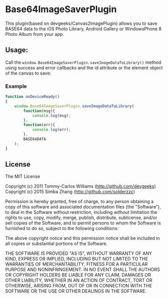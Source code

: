 Base64ImageSaverPlugin
============

This plugin(based on devgeeks/Canvas2ImagePlugin) allows you to save BASE64 data to the iOS Photo Library, Android Gallery or WindowsPhone 8 Photo Album from your app.

Usage:
------

Call the `window.Base64ImageSaverPlugin.saveImageDataToLibrary()` method using success and error callbacks and the id attribute or the element object of the canvas to save:

### Example

```javascript
function onDeviceReady()
{
	window.Base64ImageSaverPlugin.saveImageDataToLibrary(
        function(msg){
            console.log(msg);
        },
        function(err){
            console.log(err);
        },
        BASE64DATA
    );
}
```

## License

The MIT License

Copyright (c) 2011 Tommy-Carlos Williams (http://github.com/devgeeks)
Copyright (c) 2015 Simba Zhang (http://github.com/solderzzc)

Permission is hereby granted, free of charge, to any person obtaining a copy of this software and associated documentation files (the "Software"), to deal in the Software without restriction, including without limitation the rights to use, copy, modify, merge, publish, distribute, sublicense, and/or sell copies of the Software, and to permit persons to whom the Software is furnished to do so, subject to the following conditions:

The above copyright notice and this permission notice shall be included in all copies or substantial portions of the Software.

THE SOFTWARE IS PROVIDED "AS IS", WITHOUT WARRANTY OF ANY KIND, EXPRESS OR IMPLIED, INCLUDING BUT NOT LIMITED TO THE WARRANTIES OF MERCHANTABILITY, FITNESS FOR A PARTICULAR PURPOSE AND NONINFRINGEMENT. IN NO EVENT SHALL THE AUTHORS OR COPYRIGHT HOLDERS BE LIABLE FOR ANY CLAIM, DAMAGES OR OTHER LIABILITY, WHETHER IN AN ACTION OF CONTRACT, TORT OR OTHERWISE, ARISING FROM, OUT OF OR IN CONNECTION WITH THE SOFTWARE OR THE USE OR OTHER DEALINGS IN THE SOFTWARE.

